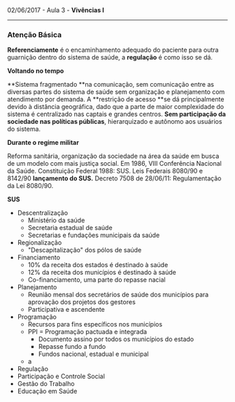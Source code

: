 02/06/2017 - Aula 3 - **Vivências I**

---

### Atenção Básica

**Referenciamente** é o encaminhamento adequado do paciente para outra guarnição dentro do sistema de saúde, a **regulação** é como isso se dá.

**Voltando no tempo**

**Sistema fragmentado **na comunicação, sem comunicação entre as diversas partes do sistema de saúde sem organização e planejamento com atendimento por demanda. A **restrição de acesso **se dá principalmente devido à distância geográfica, dado que a parte de maior complexidade do sistema é centralizado nas captais e grandes centros. **Sem participação da sociedade nas políticas públicas**, hierarquizado e autônomo aos usuários do sistema.

**Durante o regime militar**

Reforma sanitária, organização da sociedade na área da saúde em busca de um modelo com mais justiça social. Em 1986, VIII Conferência Nacional da Saúde. Constituição Federal 1988: SUS. Leis Federais 8080/90 e 8142/90 **lançamento do SUS.** Decreto 7508 de 28/06/11: Regulamentação da Lei 8080/90.

**SUS**

* Descentralização
  * Ministério da saúde
  * Secretaria estadual de saúde
  * Secretarias e fundações municipais da saúde
* Regionalização
  * "Descapitalização" dos pólos de saúde
* Financiamento
  * 10% da receita dos estados é destinado à saúde
  * 12% da receita dos municípios é destinado à saúde
  * Co-financiamento, uma parte do repasse nacial
* Planejamento
  * Reunião mensal dos secretários de saúde dos municípios para aprovação dos projetos dos gestores
  * Participativa e ascendente
* Programação
  * Recursos para fins específicos nos municípios
  * PPI = Programação pactuada e integrada
    * Documento assino por todos os municípios do estado
    * Repasse fundo a fundo
    * Fundos nacional, estadual e municipal
  * a
* Regulação
* Participação e Controle Social
* Gestão do Trabalho
* Educação em Saúde



